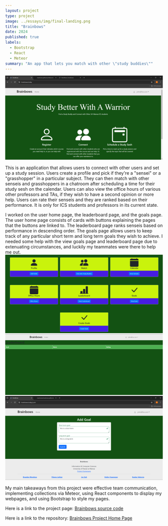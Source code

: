 ```yaml
---
layout: project
type: project
image: ../essays/img/final-landing.png
title: "Brainbows"
date: 2024
published: true
labels:
  - Bootstrap
  - React
  - Meteor
summary: "An app that lets you match with other \"study buddies\""
---
```


<img class="img-fluid" src="../essays/img/final-landing.png">

This is an application that allows users to connect with other users and set up a study session. Users create a profile and pick if they're a "sensei" or a "grasshopper" in a particular subject. They can then match with other senseis and grasshoppers in a chatroom after scheduling a time for their study sesh on the calendar. Users can also view the office hours of various other professors and TAs, if they wish to have a second opinion or more help. Users can rate their senseis and they are ranked based on their performance. It is only for ICS students and professors in its current state.

I worked on the user home page, the leaderboard page, and the goals page. The user home page consists of cards with buttons explaining the pages that the buttons are linked to. The leaderboard page ranks senseis based on performance in descending order. The goals page allows users to keep track of any particular short term and long term goals they wish to achieve. I needed some help with the view goals page and leaderboard page due to extenuating circumstances, and luckily my teammates were there to help me out.
<img class="img-fluid" src="../essays/img/home-page.png">
<img class="img-fluid" src="../essays/img/Leaderboard.png">
<img class="img-fluid" src="../essays/img/final-add-goals.png">

My main takeaways from this project were effective team communication, implementing collections via Meteor, using React components to display my webpages, and using Bootstrap to style my pages.

Here is a link to the project page:
<a href="https://github.com/brainbows/brainbows-source-real">Brainbows source code</a>

Here is a link to the repository:
<a href="https://brainbows.github.io">Brainbows Project Home Page</a>
